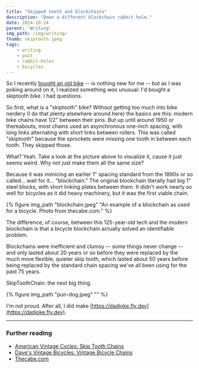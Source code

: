 ```yaml
---
title: "Skipped teeth and blockchains"
description: "Down a different blockchain rabbit hole."
date: 2024-10-24
parent: 'Writing'
img_path: /img/writing/
thumb: skiptooth.jpeg
tags:
    - writing
    - post
    - rabbit-holes
    - bicycles
---
```


So I recently [bought an old bike](/monark-2/) -- is nothing new for me -- but as I was poking 
around on it, I realized something _was_ unusual: I'd bought a skiptooth bike. I had questions.

So first, what is a "skiptooth" bike? Without getting too much into bike nerdery (I do that plenty elsewhere around here) the basics are this: modern bike chains have 1/2" between their pins. But up until around 1950 or thereabouts, most chains used an asynchronous one-inch spacing, with long links alternating with short links between rollers. This was called "skiptooth" because the sprockets were missing one tooth in between each tooth. They skipped those.

What? Yeah. Take a look at the picture above to visualize it, cause it just seems weird. Why not just make them all the same size?

Because it was mimicing an earlier 1" spacing standard from the 1890s or so called... wait for it... "blockchain." The original blockchain literally had big 1" steel blocks, with short linking plates between them. It didn't work nearly so well for bicycles as it did heavy machinery, but it was the first viable chain. 

  {% figure img_path "blockchain.jpeg" "An example of a blockchain as used for a bicycle. Photo from thecabe.com." %}

The difference, of course, between this 125-year-old tech and the modern blockchain is that a bicycle blockchain actually solved an identifiable problem.

  Blockchains were inefficient and clumsy -- some things never change -- and only lasted about 20 years or so before they were replaced by the much more flexible, quieter skip tooth, which lasted about 50 years before being replaced by the standard chain spacing we've all been using for the past 75 years.

  SkipToothChain: the next big thing.

  {% figure img_path "pun-dog.jpeg" "" %}

  I'm not proud. After all, I did make [https://dadjoke.fly.dev](https://dadjoke.fly.dev).

-------------------------------------------

### Further reading

- [American Vintage Cycles: Skip Tooth Chains](http://www.american-vintage-bicycles.com/home/vintage-bicycle-parts/skip-tooth/)
- [Dave's Vintage Bicycles: Vintage Bicycle Chains](https://nostalgic.net/vintage-bicycle-chain)
- [Thecabe.com](https://thecabe.com/forum/threads/one-inch-pitch-block-chain-available-mike-cates-ca.62886/)
